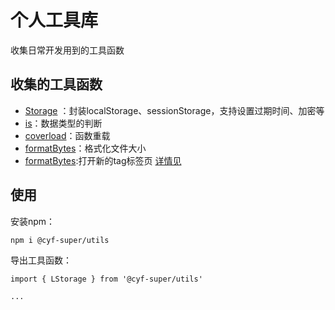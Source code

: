 # 个人工具库

收集日常开发用到的工具函数
<p>

## 收集的工具函数
- [Storage](https://github.com/cyf-super/utils/blob/master/src/modules/storage.ts) ：封装localStorage、sessionStorage，支持设置过期时间、加密等
- [is](https://github.com/cyf-super/utils/blob/master/src/modules/is.ts)：数据类型的判断
- [coverload](https://github.com/cyf-super/utils/blob/master/src/modules/coverload.ts)：函数重载
- [formatBytes](https://github.com/cyf-super/utils/blob/master/src/modules/formatBytes.ts)：格式化文件大小
- [formatBytes](https://github.com/cyf-super/utils/blob/master/src/modules/openNewTag.ts):打开新的tag标签页 [详情见](http://cyf-super.top/index.php/2022/11/19/%e4%b8%ba%e4%bd%95%e4%b8%8d%e6%8e%a8%e8%8d%90%e4%bd%bf%e7%94%a8window-open/)

<p>

## 使用
安装npm：
```
npm i @cyf-super/utils
```

导出工具函数：
```
import { LStorage } from '@cyf-super/utils'

...
```
